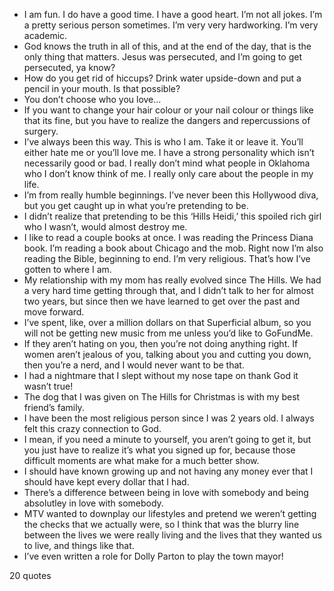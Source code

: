  - I am fun. I do have a good time. I have a good heart. I’m not all jokes. I’m a pretty serious person sometimes. I’m very very hardworking. I’m very academic.
 - God knows the truth in all of this, and at the end of the day, that is the only thing that matters. Jesus was persecuted, and I’m going to get persecuted, ya know?
 - How do you get rid of hiccups? Drink water upside-down and put a pencil in your mouth. Is that possible?
 - You don’t choose who you love...
 - If you want to change your hair colour or your nail colour or things like that its fine, but you have to realize the dangers and repercussions of surgery.
 - I’ve always been this way. This is who I am. Take it or leave it. You’ll either hate me or you’ll love me. I have a strong personality which isn’t necessarily good or bad. I really don’t mind what people in Oklahoma who I don’t know think of me. I really only care about the people in my life.
 - I’m from really humble beginnings. I’ve never been this Hollywood diva, but you get caught up in what you’re pretending to be.
 - I didn’t realize that pretending to be this ‘Hills Heidi,’ this spoiled rich girl who I wasn’t, would almost destroy me.
 - I like to read a couple books at once. I was reading the Princess Diana book. I’m reading a book about Chicago and the mob. Right now I’m also reading the Bible, beginning to end. I’m very religious. That’s how I’ve gotten to where I am.
 - My relationship with my mom has really evolved since The Hills. We had a very hard time getting through that, and I didn’t talk to her for almost two years, but since then we have learned to get over the past and move forward.
 - I’ve spent, like, over a million dollars on that Superficial album, so you will not be getting new music from me unless you’d like to GoFundMe.
 - If they aren’t hating on you, then you’re not doing anything right. If women aren’t jealous of you, talking about you and cutting you down, then you’re a nerd, and I would never want to be that.
 - I had a nightmare that I slept without my nose tape on thank God it wasn’t true!
 - The dog that I was given on The Hills for Christmas is with my best friend’s family.
 - I have been the most religious person since I was 2 years old. I always felt this crazy connection to God.
 - I mean, if you need a minute to yourself, you aren’t going to get it, but you just have to realize it’s what you signed up for, because those difficult moments are what make for a much better show.
 - I should have known growing up and not having any money ever that I should have kept every dollar that I had.
 - There’s a difference between being in love with somebody and being absolutley in love with somebody.
 - MTV wanted to downplay our lifestyles and pretend we weren’t getting the checks that we actually were, so I think that was the blurry line between the lives we were really living and the lives that they wanted us to live, and things like that.
 - I’ve even written a role for Dolly Parton to play the town mayor!

20 quotes